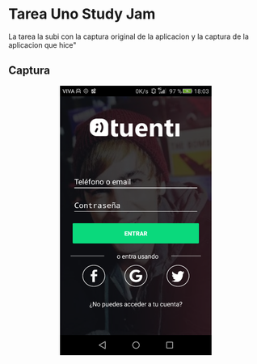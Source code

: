 # Tarea Uno Study Jam

La tarea la subi con la captura original de la aplicacion y la captura de la aplicacion que hice"

## Captura

<div align="center">
    <center>
        <img src="/captura/micap.png" width=300">
    </center>

</div>
